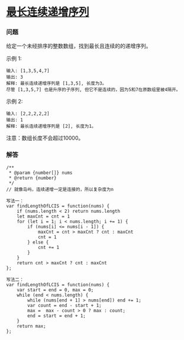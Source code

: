 # [最长连续递增序列](https://leetcode-cn.com/problems/longest-continuous-increasing-subsequence)

### 问题

给定一个未经排序的整数数组，找到最长且连续的的递增序列。

示例 1:

```
输入: [1,3,5,4,7]
输出: 3
解释: 最长连续递增序列是 [1,3,5], 长度为3。
尽管 [1,3,5,7] 也是升序的子序列, 但它不是连续的，因为5和7在原数组里被4隔开。
```
示例 2:

```
输入: [2,2,2,2,2]
输出: 1
解释: 最长连续递增序列是 [2], 长度为1。
```
注意：数组长度不会超过10000。

### 解答

```
/**
 * @param {number[]} nums
 * @return {number}
 */
// 就像岛屿，连续递增一定是连接的，所以复杂度为n

写法一：
var findLengthOfLCIS = function(nums) {
    if (nums.length < 2) return nums.length
    let maxCnt = cnt = 1
    for (let i = 1; i < nums.length; i += 1) {
        if (nums[i] <= nums[i - 1]) {
            maxCnt = cnt > maxCnt ? cnt : maxCnt
            cnt = 1
        } else {
            cnt += 1
        }
    }
    return cnt > maxCnt ? cnt : maxCnt
};

写法二：
var findLengthOfLCIS = function(nums) {
    var start = end = 0, max = 0;
    while (end < nums.length) {
        while (nums[end + 1] > nums[end]) end += 1;
        var count = end - start + 1;
        max =  max - count > 0 ? max : count;
        end = start = end + 1;
    }
    return max;
};
```
